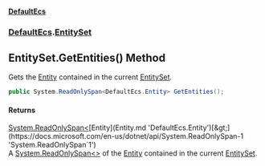 #### [DefaultEcs](DefaultEcs.md 'DefaultEcs')
### [DefaultEcs](DefaultEcs.md#DefaultEcs 'DefaultEcs').[EntitySet](EntitySet.md 'DefaultEcs.EntitySet')

## EntitySet.GetEntities() Method

Gets the [Entity](Entity.md 'DefaultEcs.Entity') contained in the current [EntitySet](EntitySet.md 'DefaultEcs.EntitySet').

```csharp
public System.ReadOnlySpan<DefaultEcs.Entity> GetEntities();
```

#### Returns
[System.ReadOnlySpan&lt;](https://docs.microsoft.com/en-us/dotnet/api/System.ReadOnlySpan-1 'System.ReadOnlySpan`1')[Entity](Entity.md 'DefaultEcs.Entity')[&gt;](https://docs.microsoft.com/en-us/dotnet/api/System.ReadOnlySpan-1 'System.ReadOnlySpan`1')  
A [System.ReadOnlySpan&lt;&gt;](https://docs.microsoft.com/en-us/dotnet/api/System.ReadOnlySpan-1 'System.ReadOnlySpan`1') of the [Entity](Entity.md 'DefaultEcs.Entity') contained in the current [EntitySet](EntitySet.md 'DefaultEcs.EntitySet').